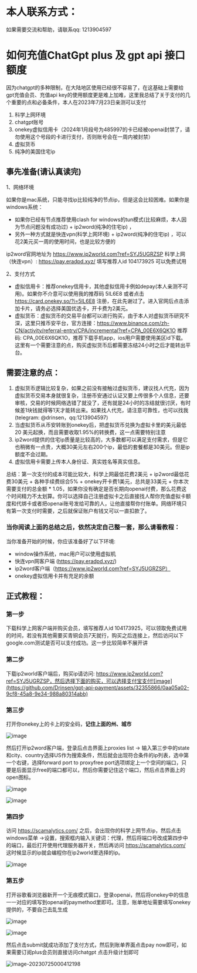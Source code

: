 # 本人联系方式：
如果需要交流和帮助，请联系qq:  1213904597
# 如何充值ChatGpt plus 及 gpt api 接口额度

因为chatgpt的多种限制，在大陆地区使用已经很不容易了，在这基础上需要给gpt充值会员、充值api key的使用额度更是难上加难，这里我总结了关于支付的几个重要的点和必备条件，本人在2023年7月23日亲测可以支付 

1. 科学上网环境
2. chatgpt账号
3. onekey虚拟信用卡（2024年1月段号为485997的卡已经被openai封禁了，请勿使用这个号段的卡进行支付，否则账号会在一周内被封禁）
4. 虚拟货币
5. 纯净的美国住宅ip

## 事先准备(请认真读完)

1、网络环境

如果你是mac系统，只能寻找ip比较纯净的节点ip，但是这会比较困难。如果你是windows系统：

- 如果你已经有节点推荐使用clash for windows的tun模式(比较麻烦，本人因为节点问题没有成功过) + ip2word(纯净的住宅ip) ，
- 另外一种方式就是快连vpn(科学上网环境) + ip2word(纯净的住宅ip) ，可以花2美元买一周的使用时间，也是比较方便的

ip2word官网地址为   https://www.ip2world.com?ref=SYJ5UGRZSP
科学上网（快连vpn）: https://pay.eradpd.xyz/   填写推荐人id 104173925 可以免费试用


2、支付方式

- 虚拟信用卡：推荐onekey信用卡，其他虚拟信用卡例如depay(本人亲测不可用)。如果你不介意可以使用我的推荐码  5IL6E8  或者点击 https://card.onekey.so/?i=5IL6E8 注册，在此先谢过了。进入官网后点击添加卡片，请务必选择美国优选卡，开卡费为2美元。
- 虚拟货币：虚拟货币的交易平台都可以进行购买，由于本人对虚拟货币研究不深，这里只推币安平台，官方连接：https://www.binance.com/zh-CN/activity/referral-entry/CPA/incremental?ref=CPA_00E6X6QK1O  推荐码:  CPA_00E6X6QK1O，推荐下载手机app，ios用户需要使用美区id下载。这里有一个需要注意的点，购买虚拟货币后都需要冻结24小时之后才能转出平台。



## 需要注意的点：

1. 虚拟货币逻辑比较复杂，如果之前没有接触过虚拟货币，建议找人代充，因为虚拟货币交易本身就很复杂，注册币安通过认证又要上传很多个人信息，还要审核，交易的时候网络选错了就没了，还有就是24小时的冻结就很讨厌，有时候差1块钱就得等1天才能转出来。如果找人代充，请注意可靠性，也可以找我(telegram: @drinsen，qq:1213904597)
2. 当虚拟货币从币安转账到onekey后，把虚拟货币兑换为虚拟卡里的美元最低20 美元起换，而且需要收取1.95%的转换费，这一点需要特别注意
3. ip2word提供的住宅ip质量是比较高的，大多数都可以满足支付需求，但是它也稍微有一点贵，大概30美元左右200个ip，最低的套餐都是30美元。但是ip额度不会过期。
4. 虚拟信用卡需要上传本人身份证、真实姓名等真实信息。

总结：第一次支付的成本可能比较大，科学上网最低花费2美元 + ip2word最低花费30美元 + 各种手续费综合5% + onekey开卡费1美元，总共是33美元 + 你本次需要支付的总金额 * 1.05，如果你没有确定是否长期向openai付费，那么花费这个时间精力不太划算。你可以选择自己注册虚拟卡之后直接找人帮你充值虚拟卡额度和代绑卡或者把openai账号发给可靠的人，让他直接帮你付账单。网络环境只有第一次支付时需要，之后就保证账户有钱又可以一直扣款了。

### 当你阅读上面的总结之后，依然决定自己整一套，那么请看教程：

当你准备开始的时候，你应该准备好了以下环境:

- window操作系统，mac用户可以使用虚拟机
- 快连vpn网客户端 (https://pay.eradpd.xyz/)
- ip2word客户端（https://www.ip2world.com?ref=SYJ5UGRZSP）
- onekey虚拟信用卡并有充足的余额

## 正式教程：

### 第一步

下载科学上网客户端并购买会员，填写推荐人id 104173925，可以领取免费试用的时间，若没有其他需要买青铜会员7天就行，购买之后连接上，然后访问以下google.com测试是否可以支付成功。这一步比较简单不展开讲

### 第二步

下载ip2world客户端后，购买ip请访问:  https://www.ip2world.com?ref=SYJ5UGRZSP，然后选择下面的购买，可以选择支付宝支付![image](https://github.com/Drinsen/gpt-api-payment/assets/32355866/0aa05a02-9cf8-45a8-9e34-988a80314abb)

### 第三步

打开你onekey上的卡上的安全码，**记住上面的州、城市**

![image](https://github.com/Drinsen/gpt-api-payment/assets/32355866/305d61fe-3768-45ab-bb94-ab45f30c1428)

然后打开ip2word客户端，登录后点击界面上proxies list -> 输入第三步中的state和city、country选择US作为搜索条件，然后就会出现符合条件的ip列表，选中第一个右键，选择forward port to proxyfree port选项绑定上一个空间的端口，只要是后面显示free的端口都可以，然后你需要记住这个端口，然后点击界面上的open图标。

![image](https://github.com/Drinsen/gpt-api-payment/assets/32355866/93900db1-01b2-4fcf-b943-7a8237dcb5a2)



![image](https://github.com/Drinsen/gpt-api-payment/assets/32355866/2f73dc62-739f-4dde-b6f5-e87f0b8e805f)

###  第四步

 访问 https://scamalytics.com/  之后，会出现你的科学上网节点ip，然后点击windows菜单 ->设置，搜索框内输入关键词：代理，然后将端口号改成第四步中的端口，最后打开使用代理服务器开关，然后再访问 https://scamalytics.com/ 这时候显示的ip就会编程你在ip2world里选择的ip。

![image](https://github.com/Drinsen/gpt-api-payment/assets/32355866/3c5eefb9-a6ae-422f-a34b-66b5359c7ec2)

### 第五步

打开谷歌看浏览器新开一个无痕模式窗口，登录openai，然后将onekey中的信息一一对应的填写到openai的paymethod里即可。注意，账单地址需要填写onekey提供的，不要自己去乱生成

![image](https://github.com/Drinsen/gpt-api-payment/assets/32355866/42341b34-5621-470a-bb23-3f661bff5749)

![image](https://github.com/Drinsen/gpt-api-payment/assets/32355866/7408f926-6b15-4bf5-9323-b29cdfc4746e)

然后点击submit就成功添加了支付方式，然后到账单界面点击pay now即可，如果需要订阅plus会员则直接访问chatgpt 点击升级计划即可

![image-20230725000412198](http://hua5-resources.oss-cn-hangzhou.aliyuncs.com/markdown/2023-07/ljx-image-20230725000412198.png)

